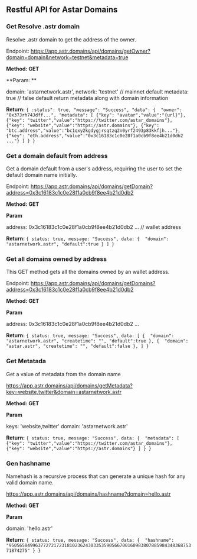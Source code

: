 ## Restful API for Astar Domains

### Get Resolve .astr domain
Resolve .astr domain to get the address of the owner.

Endpoint: https://app.astr.domains/api/domains/getOwner?domain=domain&network=testnet&metadata=true

**Method: GET**

**Param: **

domain: 'astarnetwork.astr', 
network: 'testnet' // mainnet default
metadata: true // false default return metadata along with domain information

**Return:** 
``
{
    :status": true,
    "message": "Success",
    "data": { 
        "owner": "0x37Jrh74Jdff...",
        "metadata": [
            {"key": "avatar","value":"{url}"},
            {"key": "twitter","value":"https://twitter.com/astar_domains"},
            {"key": "website","value":"https://astr.domains"},
            {"key": "btc.address","value":"bc1qxy2kgdygjrsqtzq2n0yrf2493p83kkfjh..."},
            {"key": "eth.address","value":"0x3c16183c1c0e28f1a0cb9f8ee4b21d0db2 ..."}
        ]
    }
}
``
### Get a domain default from address
Get a domain default from a user's address, requiring the user to set the default domain name initially.

Endpoint: https://app.astr.domains/api/domains/getDomain?address=0x3c16183c1c0e28f1a0cb9f8ee4b21d0db2

**Method: GET**

**Param**

address: 0x3c16183c1c0e28f1a0cb9f8ee4b21d0db2 ... // wallet address

**Return:** 
``
{
    status: true,
    message: "Success",
    data:
        { 
            "domain": "astarnetwork.astr",
            "default":true
        }
    ]
}
``

### Get all domains owned by address
This GET method gets all the domains owned by an wallet address.

Endpoint: https://app.astr.domains/api/domains/getDomains?address=0x3c16183c1c0e28f1a0cb9f8ee4b21d0db2

**Method: GET**

**Param**

address: 0x3c16183c1c0e28f1a0cb9f8ee4b21d0db2 ...

**Return:** 
``
{
    status: true,
    message: "Success",
    data: [
        { 
            "domain": "astarnetwork.astr",
            "createtime": "",
            "default":true
        },
        { 
            "domain": "astar.astr",
            "createtime": "",
            "default":false
        },
    ]
}
``


### Get Metatada
Get a value of metadata from the domain name

https://app.astr.domains/api/domains/getMetadata?key=website,twitter&domain=astarnetwork.astr

**Method: GET**

**Param**

keys: 'website,twitter'
domain: 'astarnetwork.astr'

**Return:** 
``
{
    status: true,
    message: "Success",
    data:
        { 
            "metadata": [
                {"key": "twitter","value":"https://twitter.com/astar_domains"},
                {"key": "website","value":"https://astr.domains"}
            ]
        }
}
``

### Gen hashname
Namehash is a recursive process that can generate a unique hash for any valid domain name.

https://app.astr.domains/api/domains/hashname?domain=hello.astr

**Method: GET**

**Param**

domain: 'hello.astr'

**Return:** 
``
{
    status: true,
    message: "Success",
    data:
        { 
            "hashname": "95056584996377272172318102362430335359056670016098380788598434836875371874275"
        }
}
``


